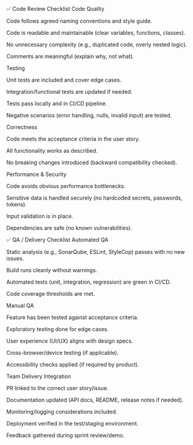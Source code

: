 ✅ Code Review Checklist
Code Quality

 Code follows agreed naming conventions and style guide.

 Code is readable and maintainable (clear variables, functions, classes).

 No unnecessary complexity (e.g., duplicated code, overly nested logic).

 Comments are meaningful (explain why, not what).

Testing

 Unit tests are included and cover edge cases.

 Integration/functional tests are updated if needed.

 Tests pass locally and in CI/CD pipeline.

 Negative scenarios (error handling, nulls, invalid input) are tested.

Correctness

 Code meets the acceptance criteria in the user story.

 All functionality works as described.

 No breaking changes introduced (backward compatibility checked).

Performance & Security

 Code avoids obvious performance bottlenecks.

 Sensitive data is handled securely (no hardcoded secrets, passwords, tokens).

 Input validation is in place.

 Dependencies are safe (no known vulnerabilities).

✅ QA / Delivery Checklist
Automated QA

 Static analysis (e.g., SonarQube, ESLint, StyleCop) passes with no new issues.

 Build runs cleanly without warnings.

 Automated tests (unit, integration, regression) are green in CI/CD.

 Code coverage thresholds are met.

Manual QA

 Feature has been tested against acceptance criteria.

 Exploratory testing done for edge cases.

 User experience (UI/UX) aligns with design specs.

 Cross-browser/device testing (if applicable).

 Accessibility checks applied (if required by product).

Team Delivery Integration

 PR linked to the correct user story/issue.

 Documentation updated (API docs, README, release notes if needed).

 Monitoring/logging considerations included.

 Deployment verified in the test/staging environment.

 Feedback gathered during sprint review/demo.
